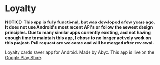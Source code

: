 # Loyalty
**NOTICE: This app is fully functional, but was developed a few years ago. It does not use Android's most recent API's or follow the newest design principles. Due to many similar apps currently existing, and not having enough time to maintain this app, I chose to no longer actively work on this project. Pull request are welcome and will be merged after reviewal.**

Loyalty cards saver app for Android. Made by Abyx. This app is live on the 
[Google Play Store](https://play.google.com/store/apps/details?id=com.abyx.loyalty).
